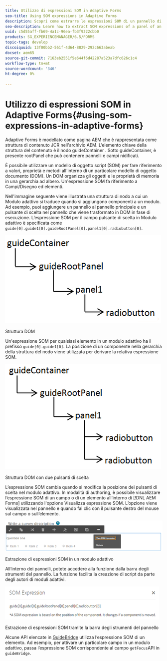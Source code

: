 ```yaml
---
title: Utilizzo di espressioni SOM in Adaptive Forms
seo-title: Using SOM expressions in Adaptive Forms
description: Scopri come estrarre le espressioni SOM di un pannello di un modulo adattivo.
seo-description: Learn how to extract SOM expressions of a panel of an Adaptive Form.
uuid: c5d55aff-fb69-4a1c-96ea-fb3f9322cbb0
products: SG_EXPERIENCEMANAGER/6.5/FORMS
topic-tags: develop
discoiquuid: 13f00bb2-561f-4d64-8829-292c663abeab
docset: aem65
source-git-commit: 7163eb2551f5e644f6d42287a523a7dfc626c1c4
workflow-type: tm+mt
source-wordcount: '346'
ht-degree: 0%

---
```



# Utilizzo di espressioni SOM in Adaptive Forms{#using-som-expressions-in-adaptive-forms}

Adaptive Forms è modellato come pagina AEM che è rappresentata come struttura di contenuto JCR nell&#39;archivio AEM. L’elemento chiave della struttura del contenuto è il nodo guideContainer . Sotto guideContainer, è presente rootPanel che può contenere pannelli e campi nidificati.

È possibile utilizzare un modello di oggetto script (SOM) per fare riferimento a valori, proprietà e metodi all&#39;interno di un particolare modello di oggetto documento (DOM). Un DOM organizza gli oggetti e le proprietà di memoria in una gerarchia ad albero. Un&#39;espressione SOM fa riferimento a Campi/Disegno ed elementi.

Nell&#39;immagine seguente viene illustrata una struttura di nodo a cui un Modulo adattivo si traduce quando si aggiungono componenti a un modulo. Ad esempio, puoi aggiungere un pannello al pannello principale e un pulsante di scelta nel pannello che viene trasformato in DOM in fase di esecuzione. L’espressione SOM per il campo pulsante di scelta in Modulo adattivo è specificata come `guide[0].guide1[0].guideRootPanel[0].panel1[0].radiobutton[0]`.

![Struttura DOM](assets/hierarchy.png)

Struttura DOM

Un&#39;espressione SOM per qualsiasi elemento in un modulo adattivo ha il prefisso `guide[0].guide1[0]`. La posizione di un componente nella gerarchia della struttura del nodo viene utilizzata per derivare la relativa espressione SOM.

![Struttura DOM con due pulsanti di scelta](assets/hierarchy_radio_button.png)

Struttura DOM con due pulsanti di scelta

L’espressione SOM cambia quando si modifica la posizione dei pulsanti di scelta nel modulo adattivo. In modalità di authoring, è possibile visualizzare l’espressione SOM di un campo o di un elemento all’interno di [!DNL AEM Forms] utilizzando l&#39;opzione Visualizza espressione SOM. L’opzione viene visualizzata nel pannello e quando fai clic con il pulsante destro del mouse sul campo o sull’elemento.

![Estrazione di espressioni SOM in un modulo adattivo](assets/som-expressions.png)

Estrazione di espressioni SOM in un modulo adattivo

All’interno dei pannelli, potete accedere alla funzione dalla barra degli strumenti del pannello. La funzione facilita la creazione di script da parte degli autori di moduli adattivi.

![Estrazione di espressioni SOM tramite la barra degli strumenti del pannello](assets/som-expression.png)

Estrazione di espressioni SOM tramite la barra degli strumenti del pannello

Alcune API elencate in [GuideBridge](https://helpx.adobe.com/aem-forms/6/javascript-api/GuideBridge.html) utilizza l’espressione SOM di un elemento. Ad esempio, per attivare un particolare campo in un modulo adattivo, passa l’espressione SOM corrispondente al campo `getFocus`API in `guideBridge`.
